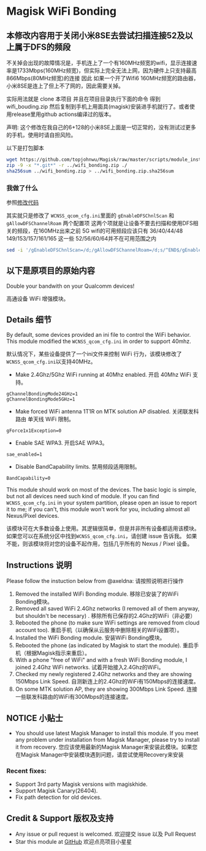 # Magisk WiFi Bonding

## 本修改内容用于关闭小米8SE去尝试扫描连接52及以上属于DFS的频段

不关掉会出现的故障情况是，手机连上了一个有160MHz频宽的wifi，显示连接速率是1733Mbps(160MHz频宽)，但实际上完全无法上网，因为硬件上只支持最高866Mbps(80MHz频宽)的连接
因此 如果一个开了Wifi6 160MHz频宽的路由器，小米8SE是连上了但上不了网的，因此需要关掉。

实际用法就是 clone 本项目 并且在项目目录执行下面的命令 得到 wifi_bouding.zip
然后复制到手机上用面具(magisk)安装进手机就行了。或者使用release里用github actions编译过的版本。

声明: 这个修改在我自己的6+128的小米8SE上面是一切正常的，没有测试过更多的手机，使用时请自担风险。

以下是打包脚本
```bash
wget https://github.com/topjohnwu/Magisk/raw/master/scripts/module_installer.sh -O META-INF/com/google/android/update-binary
zip -9 -x "*.git*" -r ../wifi_bonding.zip ./
sha256sum ../wifi_bonding.zip > ../wifi_bonding.zip.sha256sum
```

### 我做了什么

参照[修改代码](https://github.com/sempr/mi8se-wifi6-fixing/blob/master/customize.sh)

其实就只是修改了 `WCNSS_qcom_cfg.ini`里面的 `gEnableDFSChnlScan` 和 `gAllowDFSChannelRoam` 两个配置项 这两个项就是让设备不要去扫描和使用DFS相关的频段，在160MHz出来之前 5G wifi的可用频段应该只有 36/40/44/48 149/153/157/161/165 这一些 52/56/60/64并不在可用范围之内

```bash
sed -i '/gEnableDFSChnlScan=/d;/gAllowDFSChannelRoam=/d;s/^END$/gEnableDFSChnlScan=0\ngAllowDFSChannelRoam=0\nEND/g' $MODPATH$CFG
```


## 以下是原项目的原始内容

Double your bandwith on your Qualcomm devices!

高通设备 WiFi 增强模块。

## Details 细节

By default, some devices provided an ini file to control the WiFi behavior. This module modified the `WCNSS_qcom_cfg.ini` in order to support 40mhz.

默认情况下，某些设备提供了一个ini文件来控制 WiFi 行为，该模块修改了`WCNSS_qcom_cfg.ini`以支持40MHz。

- Make 2.4Ghz/5Ghz WiFi running at 40Mhz enabled. 开启 40Mhz WiFi 支持。
```
gChannelBondingMode24GHz=1
gChannelBondingMode5GHz=1
```

- Make forced WiFi antenna 1T1R on MTK solution AP disabled. 关闭联发科路由 单天线 WiFi 限制。
```
gForce1x1Exception=0
```

- Enable SAE WPA3. 开启SAE WPA3。
```
sae_enabled=1
```

- Disable BandCapability limits. 禁用频段适用限制。
```
BandCapability=0
```

This module should work on most of the devices. The basic logic is simple, but not all devices need such kind of module. If you can find `WCNSS_qcom_cfg.ini` in your system partition, please open an issue to report it to me; if you can't, this module won't work for you, including almost all Nexus/Pixel devices.

该模块可在大多数设备上使用。其逻辑很简单，但是并非所有设备都适用该模块。如果您可以在系统分区中找到`WCNSS_qcom_cfg.ini`，请创建 issue 告诉我。 如果不能，则该模块将对您的设备不起作用，包括几乎所有的 Nexus / Pixel 设备。

## Instructions 说明

Please follow the instuction below from @axeldna: 请按照说明进行操作

1. Removed the installed WiFi Bonding module. 
移除已安装了的WiFi Bonding模块。
2. Removed all saved WiFi 2.4Ghz networks (I removed all of them anyway, but shouldn't be necessary) .
移除所有已保存的2.4Ghz的WiFi（非必要）
3. Rebooted the phone (to make sure WiFi settings are removed from cloud account too). 
重启手机（以确保从云服务中删除相关的WiFi设置项）。
4. Installed the WiFi Bonding module. 安装WiFi Bonding模块。
5. Rebooted the phone (as indicated by Magisk to start the module). 
重启手机（根据Magisk指示来重启）。
6. With a phone "free of WiFi" and with a fresh WiFi Bonding module, I joined 2.4Ghz WiFi networks. 
试着开始接入2.4Ghz的WiFi。
7. Checked my newly registered 2.4Ghz networks and they are showing 150Mbps Link Speed.
自测新连上的2.4Ghz的WiFi有150Mbps的连接速度。
8. On some MTK solution AP, they are showing 300Mbps Link Speed.
连接一些联发科路由的WiFi有300Mbps的连接速度。

## NOTICE 小贴士

* You should use latest Magisk Manager to install this module. If you meet any problem under installation from Magisk Manager, please try to install it from recovery. 您应该使用最新的Magisk Manager来安装此模块。如果您在Magisk Manager中安装模块遇到问题，请尝试使用Recovery来安装

### Recent fixes: 
- Support 3rd party Magisk versions with magiskhide.  
- Support Magisk Canary(26404).  
- Fix path detection for old devices.  


## Credit & Support 版权及支持
* Any issue or pull request is welcomed. 欢迎提交 issue 以及 Pull Request
* Star this module at [GitHub](https://github.com/Magisk-Modules-Repo/wifi-bonding) 欢迎点亮项目小星星
